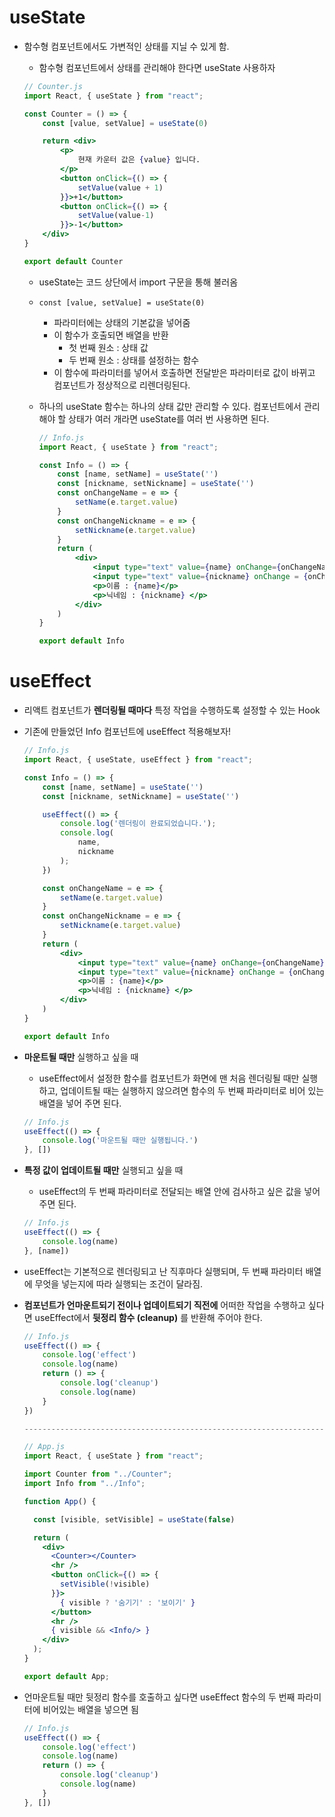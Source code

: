 # useState

- 함수형 컴포넌트에서도 가변적인 상태를 지닐 수 있게 함.
    - 함수형 컴포넌트에서 상태를 관리해야 한다면 useState 사용하자
    
    ```jsx
    // Counter.js
    import React, { useState } from "react";
    
    const Counter = () => {
        const [value, setValue] = useState(0)
    
        return <div>
            <p>
                현재 카운터 값은 {value} 입니다.
            </p>
            <button onClick={() => {
                setValue(value + 1)
            }}>+1</button>
            <button onClick={() => {
                setValue(value-1)
            }}>-1</button>
        </div>
    }
    
    export default Counter
    ```
    
    - useState는 코드 상단에서 import 구문을 통해 불러옴
    - `const [value, setValue] = useState(0)`
        - 파라미터에는 상태의 기본값을 넣어줌
        - 이 함수가 호출되면 배열을 반환
            - 첫 번째 원소 : 상태 값
            - 두 번째 원소 : 상태를 설정하는 함수
        - 이 함수에 파라미터를 넣어서 호출하면 전달받은 파라미터로 값이 바뀌고 컴포넌트가 정상적으로 리렌더링된다.
    - 하나의 useState 함수는 하나의 상태 값만 관리할 수 있다. 컴포넌트에서 관리해야 할 상태가 여러 개라면 useState를 여러 번 사용하면 된다.
        
        ```jsx
        // Info.js
        import React, { useState } from "react";
        
        const Info = () => {
            const [name, setName] = useState('')
            const [nickname, setNickname] = useState('')
            const onChangeName = e => {
                setName(e.target.value)
            }
            const onChangeNickname = e => {
                setNickname(e.target.value)
            }
            return (
                <div>
                    <input type="text" value={name} onChange={onChangeName} />
                    <input type="text" value={nickname} onChange = {onChangeNickname} />
                    <p>이름 : {name}</p>
                    <p>닉네임 : {nickname} </p>
                </div>
            )
        }
        
        export default Info
        ```
        

# useEffect

- 리액트 컴포넌트가 **렌더링될 때마다** 특정 작업을 수행하도록 설정할 수 있는 Hook
- 기존에 만들었던 Info 컴포넌트에 useEffect 적용해보자!
    
    ```jsx
    // Info.js
    import React, { useState, useEffect } from "react";
    
    const Info = () => {
        const [name, setName] = useState('')
        const [nickname, setNickname] = useState('')
    
        useEffect(() => {
            console.log('렌더링이 완료되었습니다.');
            console.log(
                name,
                nickname
            );
        })
    
        const onChangeName = e => {
            setName(e.target.value)
        }
        const onChangeNickname = e => {
            setNickname(e.target.value)
        }
        return (
            <div>
                <input type="text" value={name} onChange={onChangeName} />
                <input type="text" value={nickname} onChange = {onChangeNickname} />
                <p>이름 : {name}</p>
                <p>닉네임 : {nickname} </p>
            </div>
        )
    }
    
    export default Info
    ```
    

- **마운트될 때만** 실행하고 싶을 때
    - useEffect에서 설정한 함수를 컴포넌트가 화면에 맨 처음 렌더링될 때만 실행하고, 업데이트될 때는 실행하지 않으려면 함수의 두 번째 파라미터로 비어 있는 배열을 넣어 주면 된다.
    
    ```jsx
    // Info.js
    useEffect(() => {
    	console.log('마운트될 때만 실행됩니다.')
    }, [])
    ```
    
- **특정 값이 업데이트될 때만** 실행되고 싶을 때
    - useEffect의 두 번째 파라미터로 전달되는 배열 안에 검사하고 싶은 값을 넣어주면 된다.
    
    ```jsx
    // Info.js
    useEffect(() => {
    	console.log(name)
    }, [name])
    ```
    

- useEffect는 기본적으로 렌더링되고 난 직후마다 실행되며, 두 번째 파라미터 배열에 무엇을 넣는지에 따라 실행되는 조건이 달라짐.

- **컴포넌트가 언마운트되기 전이나 업데이트되기 직전에** 어떠한 작업을 수행하고 싶다면 useEffect에서 **뒷정리 함수 (cleanup)** 를 반환해 주어야 한다.
    
    ```jsx
    // Info.js
    useEffect(() => {
        console.log('effect')
        console.log(name)
        return () => {
            console.log('cleanup')
            console.log(name)
        }
    })
    
    -------------------------------------------------------------------
    
    // App.js
    import React, { useState } from "react";
    
    import Counter from "../Counter";
    import Info from "../Info";
    
    function App() {
    
      const [visible, setVisible] = useState(false)
    
      return (
        <div>
          <Counter></Counter>
          <hr />
          <button onClick={() => {
            setVisible(!visible)
          }}>
            { visible ? '숨기기' : '보이기' }
          </button>
          <hr />
          { visible && <Info/> }
        </div>
      );
    }
    
    export default App;
    ```
    
- 언마운트될 때만 뒷정리 함수를 호출하고 싶다면 useEffect 함수의 두 번째 파라미터에 비어있는 배열을 넣으면 됨
    
    ```jsx
    // Info.js
    useEffect(() => {
        console.log('effect')
        console.log(name)
        return () => {
            console.log('cleanup')
            console.log(name)
        }
    }, [])
    ```
